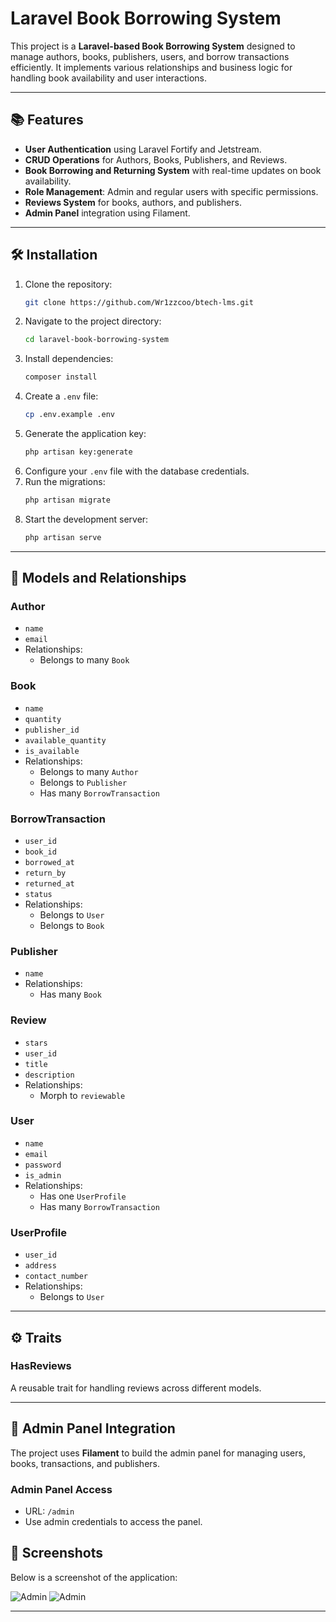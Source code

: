 # Laravel Book Borrowing System

This project is a **Laravel-based Book Borrowing System** designed to manage authors, books, publishers, users, and borrow transactions efficiently. It implements various relationships and business logic for handling book availability and user interactions.

---

## 📚 Features
- **User Authentication** using Laravel Fortify and Jetstream.
- **CRUD Operations** for Authors, Books, Publishers, and Reviews.
- **Book Borrowing and Returning System** with real-time updates on book availability.
- **Role Management**: Admin and regular users with specific permissions.
- **Reviews System** for books, authors, and publishers.
- **Admin Panel** integration using Filament.

---

## 🛠 Installation

1. Clone the repository:
   ```bash
   git clone https://github.com/Wr1zzcoo/btech-lms.git
   ```
2. Navigate to the project directory:
   ```bash
   cd laravel-book-borrowing-system
   ```
3. Install dependencies:
   ```bash
   composer install
   ```
4. Create a `.env` file:
   ```bash
   cp .env.example .env
   ```
5. Generate the application key:
   ```bash
   php artisan key:generate
   ```
6. Configure your `.env` file with the database credentials.
7. Run the migrations:
   ```bash
   php artisan migrate
   ```
8. Start the development server:
   ```bash
   php artisan serve
   ```

---


## 📄 Models and Relationships

### **Author**
- `name`
- `email`
- Relationships:
  - Belongs to many `Book`

### **Book**
- `name`
- `quantity`
- `publisher_id`
- `available_quantity`
- `is_available`
- Relationships:
  - Belongs to many `Author`
  - Belongs to `Publisher`
  - Has many `BorrowTransaction`

### **BorrowTransaction**
- `user_id`
- `book_id`
- `borrowed_at`
- `return_by`
- `returned_at`
- `status`
- Relationships:
  - Belongs to `User`
  - Belongs to `Book`

### **Publisher**
- `name`
- Relationships:
  - Has many `Book`

### **Review**
- `stars`
- `user_id`
- `title`
- `description`
- Relationships:
  - Morph to `reviewable`

### **User**
- `name`
- `email`
- `password`
- `is_admin`
- Relationships:
  - Has one `UserProfile`
  - Has many `BorrowTransaction`

### **UserProfile**
- `user_id`
- `address`
- `contact_number`
- Relationships:
  - Belongs to `User`

---

## ⚙️ Traits

### **HasReviews**
A reusable trait for handling reviews across different models.

---

## 🚀 Admin Panel Integration
The project uses **Filament** to build the admin panel for managing users, books, transactions, and publishers.

### Admin Panel Access
- URL: `/admin`
- Use admin credentials to access the panel.

## 📸 Screenshots

Below is a screenshot of the application:

![Admin](Screenshots/Screenshot%202025-01-16%20at%2011.05.15.png)
![Admin](Screenshots/Screenshot%202025-01-16%20at%2011.05.29.png)

---
